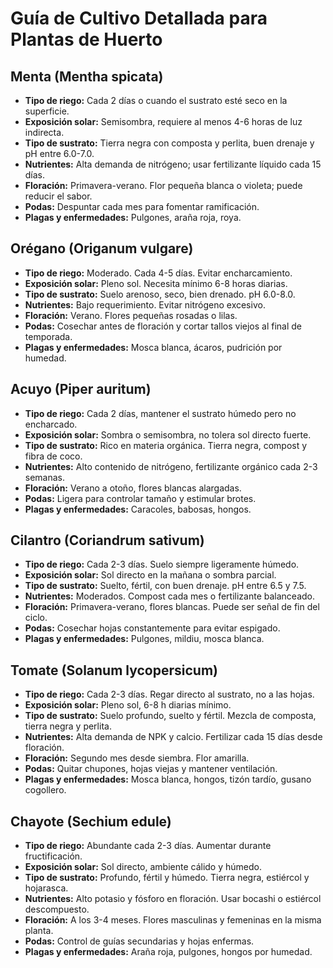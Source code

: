 
</head>
<body>
  <h1>Guía de Cultivo Detallada para Plantas de Huerto</h1>

  <section>
    <h2>Menta (Mentha spicata)</h2>
    <ul>
      <li><strong>Tipo de riego:</strong> Cada 2 días o cuando el sustrato esté seco en la superficie.</li>
      <li><strong>Exposición solar:</strong> Semisombra, requiere al menos 4-6 horas de luz indirecta.</li>
      <li><strong>Tipo de sustrato:</strong> Tierra negra con composta y perlita, buen drenaje y pH entre 6.0-7.0.</li>
      <li><strong>Nutrientes:</strong> Alta demanda de nitrógeno; usar fertilizante líquido cada 15 días.</li>
      <li><strong>Floración:</strong> Primavera-verano. Flor pequeña blanca o violeta; puede reducir el sabor.</li>
      <li><strong>Podas:</strong> Despuntar cada mes para fomentar ramificación.</li>
      <li><strong>Plagas y enfermedades:</strong> Pulgones, araña roja, roya.</li>
    </ul>
  </section>

  <section>
    <h2>Orégano (Origanum vulgare)</h2>
    <ul>
      <li><strong>Tipo de riego:</strong> Moderado. Cada 4-5 días. Evitar encharcamiento.</li>
      <li><strong>Exposición solar:</strong> Pleno sol. Necesita mínimo 6-8 horas diarias.</li>
      <li><strong>Tipo de sustrato:</strong> Suelo arenoso, seco, bien drenado. pH 6.0-8.0.</li>
      <li><strong>Nutrientes:</strong> Bajo requerimiento. Evitar nitrógeno excesivo.</li>
      <li><strong>Floración:</strong> Verano. Flores pequeñas rosadas o lilas.</li>
      <li><strong>Podas:</strong> Cosechar antes de floración y cortar tallos viejos al final de temporada.</li>
      <li><strong>Plagas y enfermedades:</strong> Mosca blanca, ácaros, pudrición por humedad.</li>
    </ul>
  </section>

  <section>
    <h2>Acuyo (Piper auritum)</h2>
    <ul>
      <li><strong>Tipo de riego:</strong> Cada 2 días, mantener el sustrato húmedo pero no encharcado.</li>
      <li><strong>Exposición solar:</strong> Sombra o semisombra, no tolera sol directo fuerte.</li>
      <li><strong>Tipo de sustrato:</strong> Rico en materia orgánica. Tierra negra, compost y fibra de coco.</li>
      <li><strong>Nutrientes:</strong> Alto contenido de nitrógeno, fertilizante orgánico cada 2-3 semanas.</li>
      <li><strong>Floración:</strong> Verano a otoño, flores blancas alargadas.</li>
      <li><strong>Podas:</strong> Ligera para controlar tamaño y estimular brotes.</li>
      <li><strong>Plagas y enfermedades:</strong> Caracoles, babosas, hongos.</li>
    </ul>
  </section>

  <section>
    <h2>Cilantro (Coriandrum sativum)</h2>
    <ul>
      <li><strong>Tipo de riego:</strong> Cada 2-3 días. Suelo siempre ligeramente húmedo.</li>
      <li><strong>Exposición solar:</strong> Sol directo en la mañana o sombra parcial.</li>
      <li><strong>Tipo de sustrato:</strong> Suelto, fértil, con buen drenaje. pH entre 6.5 y 7.5.</li>
      <li><strong>Nutrientes:</strong> Moderados. Compost cada mes o fertilizante balanceado.</li>
      <li><strong>Floración:</strong> Primavera-verano, flores blancas. Puede ser señal de fin del ciclo.</li>
      <li><strong>Podas:</strong> Cosechar hojas constantemente para evitar espigado.</li>
      <li><strong>Plagas y enfermedades:</strong> Pulgones, mildiu, mosca blanca.</li>
    </ul>
  </section>

  <section>
    <h2>Tomate (Solanum lycopersicum)</h2>
    <ul>
      <li><strong>Tipo de riego:</strong> Cada 2-3 días. Regar directo al sustrato, no a las hojas.</li>
      <li><strong>Exposición solar:</strong> Pleno sol, 6-8 h diarias mínimo.</li>
      <li><strong>Tipo de sustrato:</strong> Suelo profundo, suelto y fértil. Mezcla de composta, tierra negra y perlita.</li>
      <li><strong>Nutrientes:</strong> Alta demanda de NPK y calcio. Fertilizar cada 15 días desde floración.</li>
      <li><strong>Floración:</strong> Segundo mes desde siembra. Flor amarilla.</li>
      <li><strong>Podas:</strong> Quitar chupones, hojas viejas y mantener ventilación.</li>
      <li><strong>Plagas y enfermedades:</strong> Mosca blanca, hongos, tizón tardío, gusano cogollero.</li>
    </ul>
  </section>

  <section>
    <h2>Chayote (Sechium edule)</h2>
    <ul>
      <li><strong>Tipo de riego:</strong> Abundante cada 2-3 días. Aumentar durante fructificación.</li>
      <li><strong>Exposición solar:</strong> Sol directo, ambiente cálido y húmedo.</li>
      <li><strong>Tipo de sustrato:</strong> Profundo, fértil y húmedo. Tierra negra, estiércol y hojarasca.</li>
      <li><strong>Nutrientes:</strong> Alto potasio y fósforo en floración. Usar bocashi o estiércol descompuesto.</li>
      <li><strong>Floración:</strong> A los 3-4 meses. Flores masculinas y femeninas en la misma planta.</li>
      <li><strong>Podas:</strong> Control de guías secundarias y hojas enfermas.</li>
      <li><strong>Plagas y enfermedades:</strong> Araña roja, pulgones, hongos por humedad.</li>
    </ul>
  </section>

</body>
</html>